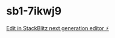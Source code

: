 # sb1-7ikwj9

[Edit in StackBlitz next generation editor ⚡️](https://stackblitz.com/~/github.com/beamstar1940/sb1-7ikwj9)